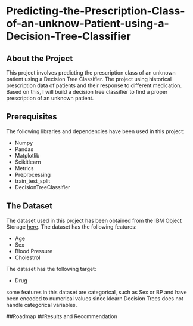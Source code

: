 # Predicting-the-Prescription-Class-of-an-unknow-Patient-using-a-Decision-Tree-Classifier

## About the Project
This project involves predicting the prescription class of an unknown patient using a Decision Tree Classifier.
The project using historical prescription data of patients and their response to different medication. Based on this, I will build a decision tree classifier to find a proper prescription of an unknown patient.

## Prerequisites
The following libraries and dependencies have been used in this project:
* Numpy
* Pandas
* Matplotlib
* Scikitlearn
* Metrics
* Preprocessing
* train_test_split
* DecisionTreeClassifier


## The Dataset
The dataset used in this project has been obtained from the IBM Object Storage [here](/IBMDeveloperSkillsNetwork-ML0101EN-SkillsNetwork/labs/Module%203/data/drug200.csv).
The dataset has the following features:
* Age	
* Sex
* Blood Pressure
* Cholestrol

The dataset has the following target:
* Drug

some features in this dataset are categorical, such as Sex or BP and have been encoded to numerical values since klearn Decision Trees does not handle categorical variables.


##Roadmap
##Results and Recommendation
